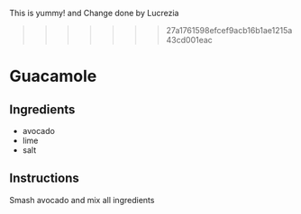 This is yummy! and Change done by Lucrezia
>>>>>>> 27a1761598efcef9acb16b1ae1215a43cd001eac
# Guacamole
## Ingredients
* avocado
* lime
* salt
## Instructions
Smash avocado and mix all ingredients
